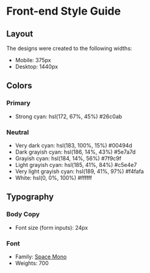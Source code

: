 # Front-end Style Guide

## Layout

The designs were created to the following widths:

- Mobile: 375px
- Desktop: 1440px

## Colors

### Primary

- Strong cyan: hsl(172, 67%, 45%) #26c0ab

### Neutral

- Very dark cyan: hsl(183, 100%, 15%) #00494d
- Dark grayish cyan: hsl(186, 14%, 43%) #5e7a7d
- Grayish cyan: hsl(184, 14%, 56%) #7f9c9f
- Light grayish cyan: hsl(185, 41%, 84%) #c5e4e7
- Very light grayish cyan: hsl(189, 41%, 97%) #f4fafa
- White: hsl(0, 0%, 100%) #ffffff

## Typography

### Body Copy

- Font size (form inputs): 24px

### Font

- Family: [Space Mono](https://fonts.google.com/specimen/Space+Mono)
- Weights: 700
